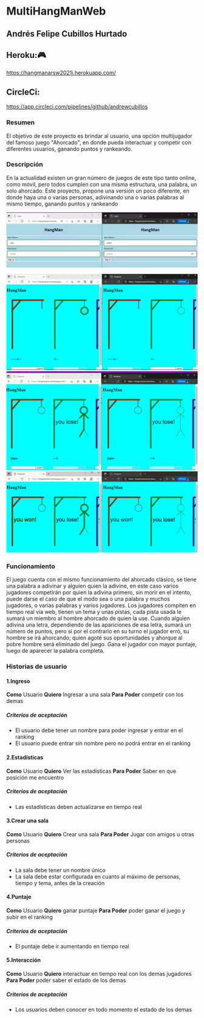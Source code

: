 # MultiHangManWeb
## Andrés Felipe Cubillos Hurtado

## Heroku:🎮
https://hangmanarsw2021i.herokuapp.com/
## CircleCi:
https://app.circleci.com/pipelines/github/andrewcubillos

### Resumen
El objetivo de este proyecto es brindar al usuario, una opción multijugador del famoso juego "Ahorcado", en donde pueda interactuar y competir con diferentes usuarios, ganando puntos y rankeando.

### Descripción

En la actualidad existen un gran número de juegos de este tipo tanto online, como móvil, pero todos cumplen con una misma estructura, una palabra, un solo ahorcado. Este proyecto, propone una versión un poco diferente, en donde haya una o varias personas, adivinando una o varias palabras al mismo tiempo, ganando puntos y rankeando

![alt text](https://raw.githubusercontent.com/andrewcubillos/HangMan/master/img/loginnew.PNG)

![alt text](https://raw.githubusercontent.com/andrewcubillos/HangMan/master/img/interactivenew.PNG)
![alt text](https://raw.githubusercontent.com/andrewcubillos/HangMan/master/img/lousewon.PNG)
![alt text](https://raw.githubusercontent.com/andrewcubillos/HangMan/master/img/wonluse.PNG)
### Funcionamiento
El juego cuenta con el mismo funcionamiento del ahorcado clásico, se tiene una palabra a adivinar y alguien quien la adivine, en este caso varios jugadores competirán por quien la adivina primero, sin morir en el intento, puede darse el caso de que el modo sea o una palabra y muchos jugadores, o varias palabras y varios jugadores. 
Los jugadores compiten en tiempo real vía web, tienen un tema y unas pistas, cada pista usada le sumará un miembro al hombre ahorcado de quien la use. Cuando alguien adivina una letra, dependiendo de las apariciones de esa letra, sumará un número de puntos, pero si por el contrario en su turno el jugador erró, su hombre se irá ahorcando; quien agoté sus oportunidades y ahorque al pobre hombre será eliminado del juego. Gana el jugador con mayor puntaje, luego de aparecer la palabra completa.

### Historias de usuario
#### 1.Ingreso
**Como** Usuario 
**Quiero** Ingresar a una sala
**Para Poder** competir con los demas
##### Criterios de aceptación
* El usuario debe tener un nombre para poder ingresar y entrar en el ranking
* El usuario puede entrar sin nombre pero no podrá entrar en el ranking

#### 2.Estadísticas
**Como** Usuario 
**Quiero** Ver las estadísticas
**Para Poder** Saber en que posición me encuentro
##### Criterios de aceptación
* Las estadísticas deben actualizarse en tiempo real

#### 3.Crear una sala
**Como** Usuario 
**Quiero** Crear una sala
**Para Poder** Jugar con amigos u otras personas
##### Criterios de aceptación
* La sala debe tener un nombre único
* La sala debe estar configurada en cuanto al máximo de personas, tiempo y tema, antes de la creación



#### 4.Puntaje
**Como** Usuario 
**Quiero** ganar puntaje
**Para Poder** poder ganar el juego y subir en el ranking
##### Criterios de aceptación
* El puntaje debe ir aumentando en tiempo real

#### 5.Interacción
**Como** Usuario 
**Quiero** interactuar en tiempo real con los demas jugadores
**Para Poder** poder saber el estado de los demas
##### Criterios de aceptación
* Los usuarios deben conocer en todo momento el estado de los demas


